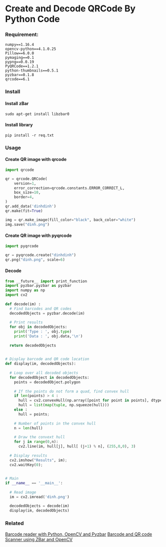 # Create and Decode QRCode By Python Code

### Requirement:
``` shell
numpy==1.16.4
opencv-python==4.1.0.25
Pillow==6.0.0
pymaging==0.1
pypng==0.0.19
PyQRCode==1.2.1
python-thumbnails==0.5.1
pyzbar==0.1.8
qrcode==6.1
```
### Install

#### Install zBar
```shell
sudo apt-get install libzbar0
```

#### Install library
```shell
pip install -r req.txt
```

### Usage

#### Create QR image with qrcode
```python
import qrcode

qr = qrcode.QRCode(
    version=1,
    error_correction=qrcode.constants.ERROR_CORRECT_L,
    box_size=10,
    border=4,
)
qr.add_data('dinhdinh')
qr.make(fit=True)

img = qr.make_image(fill_color="black", back_color="white")
img.save("dinh.png")
```

#### Create QR image with pyqrcode
```python
import pyqrcode

qr = pyqrcode.create("dinhdinh")
qr.png("dinh.png", scale=6)
```

#### Decode 
```python
from __future__ import print_function
import pyzbar.pyzbar as pyzbar
import numpy as np
import cv2
 
def decode(im) : 
  # Find barcodes and QR codes
  decodedObjects = pyzbar.decode(im)
 
  # Print results
  for obj in decodedObjects:
    print('Type : ', obj.type)
    print('Data : ', obj.data,'\n')
     
  return decodedObjects
 
 
# Display barcode and QR code location  
def display(im, decodedObjects):
 
  # Loop over all decoded objects
  for decodedObject in decodedObjects: 
    points = decodedObject.polygon
 
    # If the points do not form a quad, find convex hull
    if len(points) > 4 : 
      hull = cv2.convexHull(np.array([point for point in points], dtype=np.float32))
      hull = list(map(tuple, np.squeeze(hull)))
    else : 
      hull = points;
     
    # Number of points in the convex hull
    n = len(hull)
 
    # Draw the convext hull
    for j in range(0,n):
      cv2.line(im, hull[j], hull[ (j+1) % n], (255,0,0), 3)
 
  # Display results 
  cv2.imshow("Results", im);
  cv2.waitKey(0);
 
   
# Main 
if __name__ == '__main__':
 
  # Read image
  im = cv2.imread('dinh.png')
 
  decodedObjects = decode(im)
  display(im, decodedObjects)
```

### Related
[Barcode reader with Python, OpenCV and Pyzbar](https://cvisiondemy.com/barcode-reader-with-python-opencv-and-pyzbar/)
[Barcode and QR code Scanner using ZBar and OpenCV](https://www.learnopencv.com/barcode-and-qr-code-scanner-using-zbar-and-opencv/)




